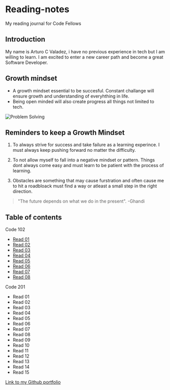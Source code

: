 # Reading-notes
My reading journal for Code Fellows

## Introduction
My name is Arturo C Valadez, i have no previous experience in tech but I am willing to learn. I am excited to enter a new career path and become a great Software Developer.

## Growth mindset 
- A growth mindset essential to be succesful. Constant challange will ensure growth and understanding of everyhthing in life.
- Being open minded will also create progress all things not limited to tech.

![Problem Solving](https://images.unsplash.com/photo-1612933510543-5b442296703b?ixlib=rb-4.0.3&ixid=MnwxMjA3fDB8MHxwaG90by1wYWdlfHx8fGVufDB8fHx8&auto=format&fit=crop&w=764&q=80)

## Reminders to keep a Growth Mindset
1. To always strive for success and take failure as a learning experince. I must always keep pushing forward no matter the difficulty.

2. To not allow myself to fall into a negative mindset or pattern. Things dont always come easy and must learn to be patient with the process of learning.

3. Obstacles are something that may cause furstration and often cause me to hit a roadbloack must find a way or atleast a small step in the right direction.

> "The future depends on what we do in the present".
> -Ghandi

## Table of contents

Code 102
- [Read 01](102/Class1notes.md)
- [Read 02](102/Class2notes.md)
- [Read 03](102/Class3notes.md)
- [Read 04](102/Class4notes.md)
- [Read 05](102/Class5notes.md)
- [Read 06](102/Class6notes.md)
- [Read 07](102/Class7notes.md)
- [Read 08](102/Class8notes.md)

Code 201
- Read 01 
- Read 02
- Read 03
- Read 04
- Read 05
- Read 06
- Read 07
- Read 08
- Read 09
- Read 10
- Read 11
- Read 12
- Read 13
- Read 14
- Read 15

[Link to my Github portfolio](https://github.com/arturovaladez1)